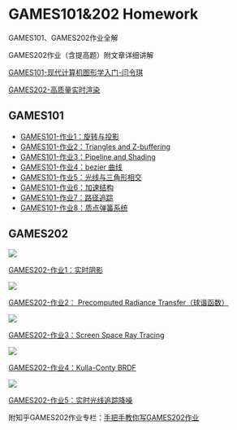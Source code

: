 # GAMES101&202 Homework

GAMES101、GAMES202作业全解

GAMES202作业（含提高题）附文章详细讲解

[GAMES101-现代计算机图形学入门-闫令琪](https://www.bilibili.com/video/BV1X7411F744)

[GAMES202-高质量实时渲染](https://www.bilibili.com/video/BV1YK4y1T7yY)

## GAMES101

- [GAMES101-作业1：旋转与投影](https://github.com/DrFlower/GAMES_101_202_Homework/tree/main/Homework_101/Assignment1)
- [GAMES101-作业2：Triangles and Z-buffering](https://github.com/DrFlower/GAMES_101_202_Homework/tree/main/Homework_101/Assignment2)
- [GAMES101-作业3：Pipeline and Shading](https://github.com/DrFlower/GAMES_101_202_Homework/tree/main/Homework_101/Assignment3)
- [GAMES101-作业4：bezier 曲线](https://github.com/DrFlower/GAMES_101_202_Homework/tree/main/Homework_101/Assignment4)
- [GAMES101-作业5：光线与三角形相交](https://github.com/DrFlower/GAMES_101_202_Homework/tree/main/Homework_101/Assignment5)
- [GAMES101-作业6：加速结构](https://github.com/DrFlower/GAMES_101_202_Homework/tree/main/Homework_101/Assignment6)
- [GAMES101-作业7：路径追踪](https://github.com/DrFlower/GAMES_101_202_Homework/tree/main/Homework_101/Assignment7)
- [GAMES101-作业8：质点弹簧系统](https://github.com/DrFlower/GAMES_101_202_Homework/tree/main/Homework_101/Assignment8)

## GAMES202

![](https://github.com/DrFlower/GAMES_101_202_Homework/blob/main/README_IMGS/games202-homework1_final.gif)

[GAMES202-作业1：实时阴影](https://github.com/DrFlower/GAMES_101_202_Homework/tree/main/Homework_202/Assignment1)

![](https://github.com/DrFlower/GAMES_101_202_Homework/blob/main/README_IMGS/GAMES202-homework2_final.gif)

[GAMES202-作业2： Precomputed Radiance Transfer（球谐函数）](https://github.com/DrFlower/GAMES_101_202_Homework/tree/main/Homework_202/Assignment2)

![](https://github.com/DrFlower/GAMES_101_202_Homework/blob/main/README_IMGS/games202-homework3_final.png)

[GAMES202-作业3：Screen Space Ray Tracing](https://github.com/DrFlower/GAMES_101_202_Homework/tree/main/Homework_202/Assignment3)

![](https://github.com/DrFlower/GAMES_101_202_Homework/blob/main/README_IMGS/GAMES202-homework4_final.png)

[GAMES202-作业4：Kulla-Conty BRDF](https://github.com/DrFlower/GAMES_101_202_Homework/tree/main/Homework_202/Assignment4)

![](https://github.com/DrFlower/GAMES_101_202_Homework/blob/main/README_IMGS/games202-homework5_TemporalAccumulation.gif)

[GAMES202-作业5：实时光线追踪降噪](https://github.com/DrFlower/GAMES_101_202_Homework/tree/main/Homework_202/Assignment5)

附知乎GAMES202作业专栏：[手把手教你写GAMES202作业](https://www.zhihu.com/column/c_1591546501603545090)
